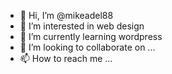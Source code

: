 - 👋 Hi, I’m @mikeadel88
- 👀 I’m interested in web design
- 🌱 I’m currently learning wordpress
- 💞️ I’m looking to collaborate on ...
- 📫 How to reach me ...

<!---
mikeadel88/mikeadel88 is a ✨ special ✨ repository because its `README.md` (this file) appears on your GitHub profile.
You can click the Preview link to take a look at your changes.
--->
